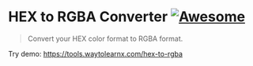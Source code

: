 # HEX to RGBA Converter [![Awesome](https://cdn.rawgit.com/sindresorhus/awesome/d7305f38d29fed78fa85652e3a63e154dd8e8829/media/badge.svg)](https://github.com/sindresorhus/awesome)

>Convert your HEX color format to RGBA format.

Try demo: https://tools.waytolearnx.com/hex-to-rgba
